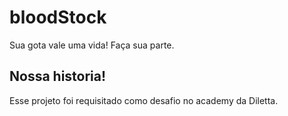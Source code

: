 # bloodStock

Sua gota vale uma vida! Faça sua parte.

## Nossa historia!

Esse projeto foi requisitado como desafio no academy da Diletta.
